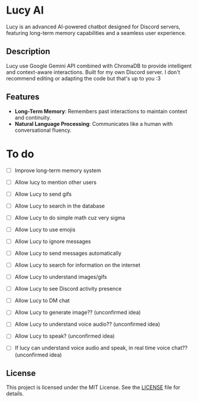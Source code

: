 # Lucy AI  

Lucy is an advanced AI-powered chatbot designed for Discord servers, featuring long-term memory capabilities and a seamless user experience.  

## Description  

Lucy use Google Gemini API combined with ChromaDB to provide intelligent and context-aware interactions. Built for my own Discord server.
I don't recommend editing or adapting the code but that's up to you :3

## Features  

- **Long-Term Memory**: Remembers past interactions to maintain context and continuity.  
- **Natural Language Processing**: Communicates like a human with conversational fluency.  

# To do

- [ ] Improve long-term memory system
- [ ] Allow lucy to mention other users
- [ ] Allow Lucy to send gifs
- [ ] Allow Lucy to search in the database
- [ ] Allow Lucy to do simple math cuz very sigma
- [ ] Allow Lucy to use emojis
- [ ] Allow Lucy to ignore messages
- [ ] Allow Lucy to send messages automatically
- [ ] Allow Lucy to search for information on the internet
- [ ] Allow Lucy to understand images/gifs
- [ ] Allow Lucy to see Discord activity presence
- [ ] Allow Lucy to DM chat
- [ ] Allow Lucy to generate image?? (unconfirmed idea)
- [ ] Allow Lucy to understand voice audio??  (unconfirmed idea)
- [ ] Allow Lucy to speak?  (unconfirmed idea)
- [ ] If lucy can understand voice audio and speak, in real time voice chat??  (unconfirmed idea)


## License  

This project is licensed under the MIT License. See the [LICENSE](LICENSE) file for details.  
